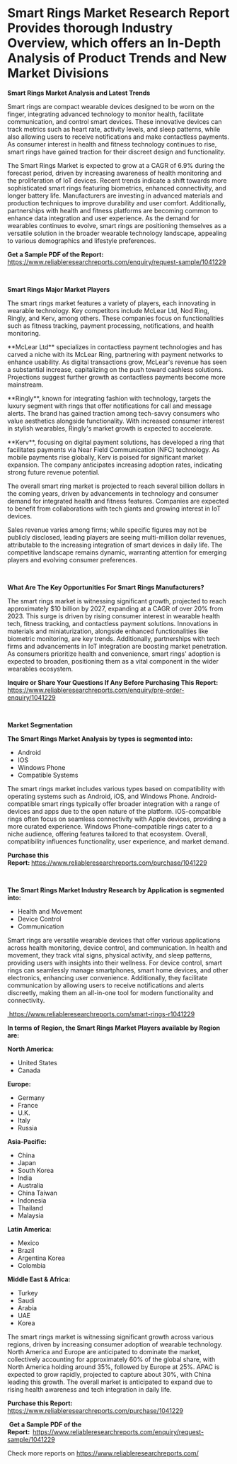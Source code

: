 <p><h1>Smart Rings Market Research Report Provides thorough Industry Overview, which offers an In-Depth Analysis of Product Trends and New Market Divisions</h1></p><p><strong>Smart Rings Market Analysis and Latest Trends</strong></p>
<p><p>Smart rings are compact wearable devices designed to be worn on the finger, integrating advanced technology to monitor health, facilitate communication, and control smart devices. These innovative devices can track metrics such as heart rate, activity levels, and sleep patterns, while also allowing users to receive notifications and make contactless payments. As consumer interest in health and fitness technology continues to rise, smart rings have gained traction for their discreet design and functionality.</p><p>The Smart Rings Market is expected to grow at a CAGR of 6.9% during the forecast period, driven by increasing awareness of health monitoring and the proliferation of IoT devices. Recent trends indicate a shift towards more sophisticated smart rings featuring biometrics, enhanced connectivity, and longer battery life. Manufacturers are investing in advanced materials and production techniques to improve durability and user comfort. Additionally, partnerships with health and fitness platforms are becoming common to enhance data integration and user experience. As the demand for wearables continues to evolve, smart rings are positioning themselves as a versatile solution in the broader wearable technology landscape, appealing to various demographics and lifestyle preferences.</p></p>
<p><strong>Get a Sample PDF of the Report:&nbsp;</strong> <a href="https://www.reliableresearchreports.com/enquiry/request-sample/1041229?utm_campaign=3309&utm_medium=2&utm_source=Github&utm_content=ia&utm_term=06042025&utm_id=smart-rings">https://www.reliableresearchreports.com/enquiry/request-sample/1041229</a></p>
<p>&nbsp;</p>
<p><strong>Smart Rings Major Market Players</strong></p>
<p><p>The smart rings market features a variety of players, each innovating in wearable technology. Key competitors include McLear Ltd, Nod Ring, Ringly, and Kerv, among others. These companies focus on functionalities such as fitness tracking, payment processing, notifications, and health monitoring.</p><p>**McLear Ltd** specializes in contactless payment technologies and has carved a niche with its McLear Ring, partnering with payment networks to enhance usability. As digital transactions grow, McLear's revenue has seen a substantial increase, capitalizing on the push toward cashless solutions. Projections suggest further growth as contactless payments become more mainstream.</p><p>**Ringly**, known for integrating fashion with technology, targets the luxury segment with rings that offer notifications for call and message alerts. The brand has gained traction among tech-savvy consumers who value aesthetics alongside functionality. With increased consumer interest in stylish wearables, Ringly's market growth is expected to accelerate.</p><p>**Kerv**, focusing on digital payment solutions, has developed a ring that facilitates payments via Near Field Communication (NFC) technology. As mobile payments rise globally, Kerv is poised for significant market expansion. The company anticipates increasing adoption rates, indicating strong future revenue potential.</p><p>The overall smart ring market is projected to reach several billion dollars in the coming years, driven by advancements in technology and consumer demand for integrated health and fitness features. Companies are expected to benefit from collaborations with tech giants and growing interest in IoT devices. </p><p>Sales revenue varies among firms; while specific figures may not be publicly disclosed, leading players are seeing multi-million dollar revenues, attributable to the increasing integration of smart devices in daily life. The competitive landscape remains dynamic, warranting attention for emerging players and evolving consumer preferences.</p></p>
<p>&nbsp;</p>
<p><strong>What Are The Key Opportunities For Smart Rings Manufacturers?</strong></p>
<p><p>The smart rings market is witnessing significant growth, projected to reach approximately $10 billion by 2027, expanding at a CAGR of over 20% from 2023. This surge is driven by rising consumer interest in wearable health tech, fitness tracking, and contactless payment solutions. Innovations in materials and miniaturization, alongside enhanced functionalities like biometric monitoring, are key trends. Additionally, partnerships with tech firms and advancements in IoT integration are boosting market penetration. As consumers prioritize health and convenience, smart rings' adoption is expected to broaden, positioning them as a vital component in the wider wearables ecosystem.</p></p>
<p><strong>Inquire or Share Your Questions If Any Before Purchasing This Report:</strong> <a href="https://www.reliableresearchreports.com/enquiry/pre-order-enquiry/1041229?utm_campaign=3309&utm_medium=2&utm_source=Github&utm_content=ia&utm_term=06042025&utm_id=smart-rings">https://www.reliableresearchreports.com/enquiry/pre-order-enquiry/1041229</a></p>
<p>&nbsp;</p>
<p><strong>Market Segmentation</strong></p>
<p><strong>The Smart Rings Market Analysis by types is segmented into:</strong></p>
<p><ul><li>Android</li><li>IOS</li><li>Windows Phone</li><li>Compatible Systems</li></ul></p>
<p><p>The smart rings market includes various types based on compatibility with operating systems such as Android, iOS, and Windows Phone. Android-compatible smart rings typically offer broader integration with a range of devices and apps due to the open nature of the platform. iOS-compatible rings often focus on seamless connectivity with Apple devices, providing a more curated experience. Windows Phone-compatible rings cater to a niche audience, offering features tailored to that ecosystem. Overall, compatibility influences functionality, user experience, and market demand.</p></p>
<p><strong>Purchase this Report:&nbsp;</strong><a href="https://www.reliableresearchreports.com/purchase/1041229?utm_campaign=3309&utm_medium=2&utm_source=Github&utm_content=ia&utm_term=06042025&utm_id=smart-rings">https://www.reliableresearchreports.com/purchase/1041229</a></p>
<p>&nbsp;</p>
<p><strong>The Smart Rings Market Industry Research by Application is segmented into:</strong></p>
<p><ul><li>Health and Movement</li><li>Device Control</li><li>Communication</li></ul></p>
<p><p>Smart rings are versatile wearable devices that offer various applications across health monitoring, device control, and communication. In health and movement, they track vital signs, physical activity, and sleep patterns, providing users with insights into their wellness. For device control, smart rings can seamlessly manage smartphones, smart home devices, and other electronics, enhancing user convenience. Additionally, they facilitate communication by allowing users to receive notifications and alerts discreetly, making them an all-in-one tool for modern functionality and connectivity.</p></p>
<p><a href="https://www.reliableresearchreports.com/smart-rings-r1041229?utm_campaign=3309&utm_medium=2&utm_source=Github&utm_content=ia&utm_term=06042025&utm_id=smart-rings">&nbsp;https://www.reliableresearchreports.com/smart-rings-r1041229</a></p>
<p><strong>In terms of Region, the Smart Rings Market Players available by Region are:</strong></p>
<p>
    <p> <strong> North America: </strong>
        <ul>
            <li>United States</li>
            <li>Canada</li>
        </ul>
        </p> 
    <p> <strong> Europe: </strong>
        <ul>
            <li>Germany</li>
            <li>France</li>
            <li>U.K.</li>
            <li>Italy</li>
            <li>Russia</li>
        </ul>
        </p> 
    <p> <strong> Asia-Pacific: </strong>
        <ul>
            <li>China</li>
            <li>Japan</li>
            <li>South Korea</li>
            <li>India</li>
            <li>Australia</li>
            <li>China Taiwan</li>
            <li>Indonesia</li>
            <li>Thailand</li>
            <li>Malaysia</li>
        </ul>
        </p> 
    <p> <strong> Latin America: </strong>
        <ul>
            <li>Mexico</li>
            <li>Brazil</li>
            <li>Argentina Korea</li>
            <li>Colombia</li>
        </ul>
        </p> 
    <p> <strong> Middle East & Africa: </strong>
        <ul>
            <li>Turkey</li>
            <li>Saudi</li>
            <li>Arabia</li>
            <li>UAE</li>
            <li>Korea</li>
        </ul>
    </p>
    </p>
<p><p>The smart rings market is witnessing significant growth across various regions, driven by increasing consumer adoption of wearable technology. North America and Europe are anticipated to dominate the market, collectively accounting for approximately 60% of the global share, with North America holding around 35%, followed by Europe at 25%. APAC is expected to grow rapidly, projected to capture about 30%, with China leading this growth. The overall market is anticipated to expand due to rising health awareness and tech integration in daily life.</p></p>
<p><strong>Purchase this Report: </strong><a href="https://www.reliableresearchreports.com/purchase/1041229?utm_campaign=3309&utm_medium=2&utm_source=Github&utm_content=ia&utm_term=06042025&utm_id=smart-rings">https://www.reliableresearchreports.com/purchase/1041229</a></p>
<p>&nbsp;<strong>Get a Sample PDF of the Report:&nbsp;&nbsp;</strong><a href="https://www.reliableresearchreports.com/enquiry/request-sample/1041229?utm_campaign=3309&utm_medium=2&utm_source=Github&utm_content=ia&utm_term=06042025&utm_id=smart-rings">https://www.reliableresearchreports.com/enquiry/request-sample/1041229</a></p>
<p><strong></strong></p>
<p>Check more reports on <a href="https://www.reliableresearchreports.com/?utm_campaign=3309&utm_medium=2&utm_source=Github&utm_content=ia&utm_term=06042025&utm_id=smart-rings">https://www.reliableresearchreports.com/</a></p>